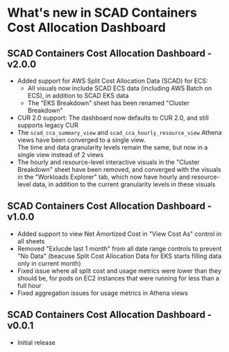 # What's new in SCAD Containers Cost Allocation Dashboard

## SCAD Containers Cost Allocation Dashboard - v2.0.0
* Added support for AWS Split Cost Allocation Data (SCAD) for ECS:
  * All visuals now include SCAD ECS data (including AWS Batch on ECS), in addition to SCAD EKS data
  * The "EKS Breakdown" sheet has been renamed "Cluster Breakdown"
* CUR 2.0 support: The dashboard now defaults to CUR 2.0, and still supports legacy CUR
* The `scad_cca_summary_view` and `scad_cca_hourly_resource_view` Athena views have been converged to a single view.  
The time and data granularity levels remain the same, but now in a single view instead of 2 views
* The hourly and resource-level interactive visuals in the "Cluster Breakdown" sheet have been removed, and converged with the visuals in the "Workloads Explorer" tab, which now have hourly and resource-level data, in addition to the current granularity levels in these visuals

## SCAD Containers Cost Allocation Dashboard - v1.0.0
* Added support to view Net Amortized Cost in "View Cost As" control in all sheets
* Removed "Exlucde last 1 month" from all date range controls to prevent "No Data" (beacuse Split Cost Allocation Data for EKS starts filling data only in current month)
* Fixed issue where all split cost and usage metrics were lower than they should be, for pods on EC2 instances that were running for less than a full hour
* Fixed aggregation issues for usage metrics in Athena views

## SCAD Containers Cost Allocation Dashboard - v0.0.1
* Initial release
